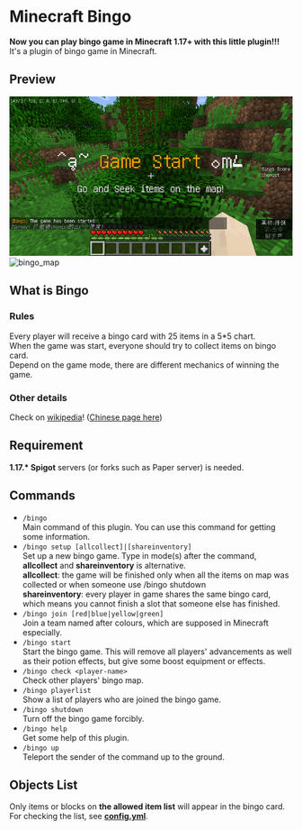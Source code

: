 # Minecraft Bingo

**Now you can play bingo game in Minecraft 1.17+ with this little plugin!!!**<br>
It's a plugin of bingo game in Minecraft.

## Preview

![game_start](pic/game_start.png)
![bingo_map](pic/bingo_map.png)

## What is Bingo

### Rules

Every player will receive a bingo card with 25 items in a 5\*5 chart.<br>
When the game was start, everyone should try to collect items on bingo card.<br>
Depend on the game mode, there are different mechanics of winning the game.

### Other details

Check on [wikipedia](<https://en.wikipedia.org/wiki/Bingo_(American_version)>)! ([Chinese page here](https://zh.wikipedia.org/wiki/%E7%BE%8E%E5%BC%8F%E8%B3%93%E6%9E%9C))

## Requirement

**1.17.\* Spigot** servers (or forks such as Paper server) is needed.

## Commands

- `/bingo`<br>
  Main command of this plugin. You can use this command for getting some information.
- `/bingo setup [allcollect]|[shareinventory]`<br>
  Set up a new bingo game. Type in mode(s) after the command, **allcollect** and **shareinventory** is alternative.<br>
  **allcollect**: the game will be finished only when all the items on map was collected or when someone use /bingo shutdown<br>
  **shareinventory**: every player in game shares the same bingo card, which means you cannot finish a slot that someone else has finished.
- `/bingo join [red|blue|yellow|green]`<br>
  Join a team named after colours, which are supposed in Minecraft especially.
- `/bingo start`<br>
  Start the bingo game. This will remove all players' advancements as well as their potion effects, but give some boost equipment or effects.
- `/bingo check <player-name>`<br>
  Check other players' bingo map.
- `/bingo playerlist`<br>
  Show a list of players who are joined the bingo game.
- `/bingo shutdown`<br>
  Turn off the bingo game forcibly.
- `/bingo help`<br>
  Get some help of this plugin.
- `/bingo up`<br>
  Teleport the sender of the command up to the ground.

## Objects List

Only items or blocks on **the allowed item list** will appear in the bingo card.
For checking the list, see [**config.yml**](src/main/resources/config.yml).

